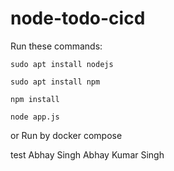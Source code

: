 # node-todo-cicd

Run these commands:


`sudo apt install nodejs`


`sudo apt install npm`


`npm install`

`node app.js`

or Run by docker compose

test
Abhay Singh
Abhay Kumar Singh

